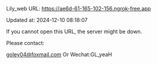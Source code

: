 Lily_web URL: https://ae6d-61-165-102-156.ngrok-free.app

Updated at: 2024-12-10 08:18:07

If you cannot open this URL, the server might be down.

Please contact: 

goley04@foxmail.com Or Wechat:GL_yeaH